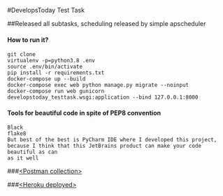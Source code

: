 #DevelopsToday Test Task

##Released all subtasks, scheduling released by simple apscheduler

#### How to run it?
```
git clone
virtualenv -p=python3.8 .env
source .env/bin/activate
pip install -r requirements.txt
docker-compose up --build
docker-compose exec web python manage.py migrate --noinput
docker-compose run web gunicorn developstoday_testtask.wsgi:application --bind 127.0.0.1:8000
```

#### Tools for beautiful code in spite of PEP8 convention
```
Black 
flake8
But best of the best is PyCharm IDE where I developed this project,
because I think that this JetBrains product can make your code beautiful as can
as it well
```


###[&lt;Postman collection&gt;](https://www.postman.com/collections/83aa07aa0660073a450f)

###[&lt;Heroku deployed&gt;](https://developstoday-posts.herokuapp.com/)